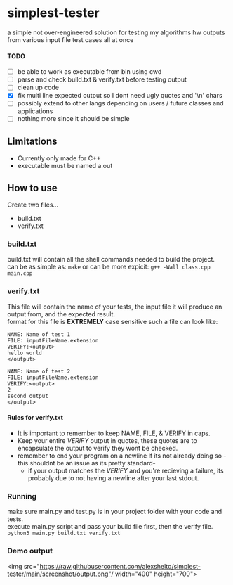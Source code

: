 # simplest-tester
a simple not over-engineered solution for testing my algorithms hw outputs from various input file test cases all at once


#### TODO
- [ ] be able to work as executable from bin using cwd
- [ ] parse and check build.txt & verify.txt before testing output
- [ ] clean up code
- [x] fix multi line expected output so I dont need ugly quotes and '\n' chars
- [ ] possibly extend to other langs depending on users / future classes and applications 
- [ ] nothing more since it should be simple

## Limitations
* Currently only made for C++
* executable must be named a.out 


## How to use
Create two files...
* build.txt
* verify.txt

### build.txt
build.txt will contain all the shell commands needed to build the project.  
can be as simple as: ```make```
or can be more expicit: ```g++ -Wall class.cpp main.cpp```

### verify.txt
This file will contain the name of your tests, the input file it will produce an output from, and the expected result.   
format for this file is **EXTREMELY** case sensitive
such a file can look like:    
```
NAME: Name of test 1 
FILE: inputFileName.extension 
VERIFY:<output>
hello world
</output>

NAME: Name of test 2 
FILE: inputFileName.extension 
VERIFY:<output>
2
second output
</output>
```
#### Rules for verify.txt
* It is important to remember to keep NAME, FILE, & VERIFY in caps.  
* Keep your entire *VERIFY* output in quotes, these quotes are to encapsulate the output to verify they wont be checked.  
* remember to end your program on a newline if its not already doing so -this shouldnt be an issue as its pretty standard-  
  * if your output matches the *VERIFY* and you're recieving a failure, its probably due to not having a newline after your last stdout.  

### Running
make sure main.py and test.py is in your project folder with your code and tests.  
execute main.py script and pass your build file first, then the verify file. 
``` python3 main.py build.txt verify.txt ```

### Demo output
<img src="https://raw.githubusercontent.com/alexshelto/simplest-tester/main/screenshot/output.png"/ width="400" height="700">

